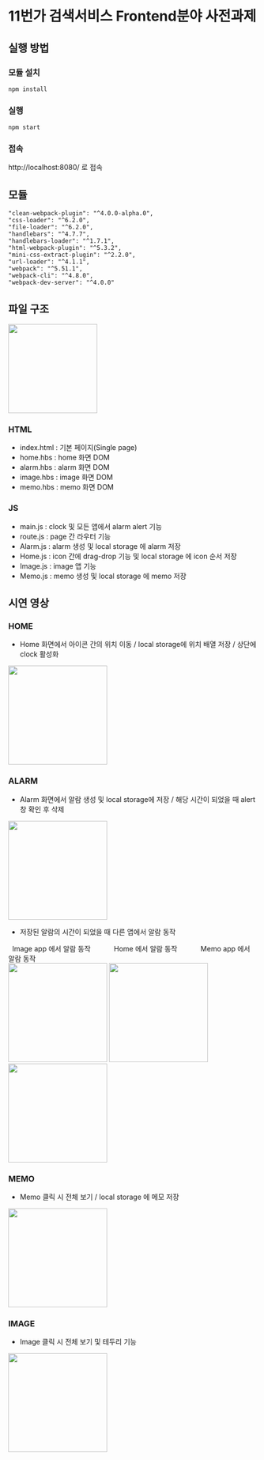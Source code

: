 # 11번가 검색서비스 Frontend분야 사전과제

## 실행 방법
### 모듈 설치
`npm install`
### 실행
`npm start`
### 접속
http://localhost:8080/ 로 접속

## 모듈
    "clean-webpack-plugin": "^4.0.0-alpha.0",
    "css-loader": "^6.2.0",
    "file-loader": "^6.2.0",
    "handlebars": "^4.7.7",
    "handlebars-loader": "^1.7.1",
    "html-webpack-plugin": "^5.3.2",
    "mini-css-extract-plugin": "^2.2.0",
    "url-loader": "^4.1.1",
    "webpack": "^5.51.1",
    "webpack-cli": "^4.8.0",
    "webpack-dev-server": "^4.0.0"

## 파일 구조
<img src="https://user-images.githubusercontent.com/59257758/130381295-5c7a01cd-e3f7-492c-9afe-3c03c20655ba.png" width="180px">


### HTML
- index.html : 기본 페이지(Single page)
- home.hbs : home 화면 DOM
- alarm.hbs : alarm 화면 DOM
- image.hbs : image 화면 DOM
- memo.hbs : memo 화면 DOM

### JS
- main.js : clock 및 모든 앱에서 alarm alert 기능
- route.js : page 간 라우터 기능
- Alarm.js : alarm 생성 및 local storage 에 alarm 저장
- Home.js : icon 간에 drag-drop 기능 및 local storage 에 icon 순서 저장
- Image.js : image 앱 기능
- Memo.js : memo 생성 및 local storage 에 memo 저장

## 시연 영상
### HOME
  - Home 화면에서 아이콘 간의 위치 이동 / local storage에 위치 배열 저장 / 상단에 clock 활성화
  <img width = "200px" src="https://user-images.githubusercontent.com/59257758/130382083-78242d0e-1732-48b9-9527-ac3f6f690980.gif">
  
### ALARM
  - Alarm 화면에서 알람 생성 및 local storage에 저장 / 해당 시간이 되었을 때 alert창 확인 후 삭제
  <img width = "200px" src="https://user-images.githubusercontent.com/59257758/130382115-c2e63cfd-4dec-42bd-88c6-f566f1f98725.gif">
  
  - 저장된 알람의 시간이 되었을 때 다른 앱에서 알람 동작
  
  <div style={flex-direction:"row";}>
  &nbsp;&nbsp;Image app 에서 알람 동작&nbsp;&nbsp;&nbsp;&nbsp;&nbsp;&nbsp;&nbsp;
  &nbsp;&nbsp;&nbsp;&nbsp;Home 에서 알람 동작&nbsp;&nbsp;&nbsp;&nbsp;&nbsp;&nbsp;&nbsp;
  &nbsp;&nbsp;&nbsp;&nbsp;Memo app 에서 알람 동작<br/>
    <img width = "200px" src="https://user-images.githubusercontent.com/59257758/130382128-dfeede58-59ec-4ab4-b4be-3c1146e59e17.gif"> 
    <img width = "200px" src="https://user-images.githubusercontent.com/59257758/130382542-55038cdd-ed9b-4fbc-883a-9fa0a51e3076.gif">
    <img width = "200px" src= "https://user-images.githubusercontent.com/59257758/130383607-0c891cff-0a2a-4eb5-8c7e-b9f26eb3cc95.gif">
  
  </div>
  
### MEMO
  - Memo 클릭 시 전체 보기 / local storage 에 메모 저장
  <img width = "200px" src="https://user-images.githubusercontent.com/59257758/130383103-0fc82e90-5f4c-4ccb-b05a-288364c762f5.gif">
  
### IMAGE
  - Image 클릭 시 전체 보기 및 테두리 기능
  <img width = "200px" src="https://user-images.githubusercontent.com/59257758/130383389-f3767f80-746c-4108-b688-0520d512be59.gif">
